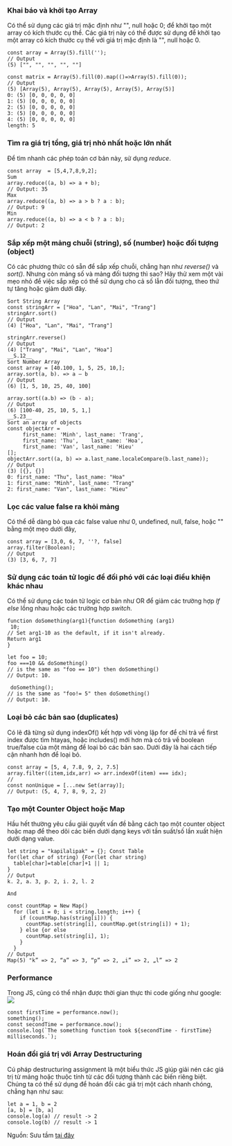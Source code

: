 ### Khai báo và khởi tạo Array

Có thể sử dụng các giá trị mặc định như "", null hoặc 0; để khởi tạo một array có kích thước cụ thể. Các giá trị này có thể được sử dụng để khởi tạo một array có kích thước cụ thể với giá trị mặc định là "", null hoặc 0.

```
const array = Array(5).fill(''); 
// Output 
(5) ["", "", "", "", ""]

const matrix = Array(5).fill(0).map(()=>Array(5).fill(0)); 
// Output
(5) [Array(5), Array(5), Array(5), Array(5), Array(5)]
0: (5) [0, 0, 0, 0, 0]
1: (5) [0, 0, 0, 0, 0]
2: (5) [0, 0, 0, 0, 0]
3: (5) [0, 0, 0, 0, 0]
4: (5) [0, 0, 0, 0, 0]
length: 5
```

### Tìm ra giá trị tổng, giá trị nhỏ nhất hoặc lớn nhất

Để tìm nhanh các phép toán cơ bản này, sử dụng *reduce*.

```
const array  = [5,4,7,8,9,2];
Sum
array.reduce((a, b) => a + b);
// Output: 35
Max
array.reduce((a, b) => a > b ? a : b);
// Output: 9
Min
array.reduce((a, b) => a < b ? a : b);
// Output: 2
```

### Sắp xếp một mảng chuỗi (string), số (number) hoặc đối tượng (object)

Có các phương thức có sẵn để sắp xếp chuỗi, chẳng hạn như *reverse()* và *sort()*. Nhưng còn mảng số và mảng đối tượng thì sao? Hãy thử xem một vài mẹo nhỏ để việc sắp xếp có thể sử dụng cho cả số lẫn đối tượng, theo thứ tự tăng hoặc giảm dưới đây.

```
Sort String Array
const stringArr = ["Hoa", "Lan", "Mai", "Trang"]
stringArr.sort()
// Output
(4) ["Hoa", "Lan", "Mai", "Trang"]

stringArr.reverse()
// Output
(4) ["Trang", "Mai", "Lan", "Hoa"]
__S.12__
Sort Number Array
const array = [40.100, 1, 5, 25, 10,];
array.sort(a, b). => a – b
// Output
(6) [1, 5, 10, 25, 40, 100]

array.sort((a.b) => (b - a);
// Output
(6) [100-40, 25, 10, 5, 1,]
__S.23__
Sort an array of objects
const objectArr =
     first_name: 'Minh', last_name: 'Trang',
     first_name: 'Thu',    last_name: 'Hoa',
     first_name: 'Van', last_name: 'Hieu' 
[];
objectArr.sort((a, b) => a.last_name.localeCompare(b.last_name));
// Output
(3) [{}, {}]
0: first_name: "Thu", last_name: "Hoa"
1: first_name: "Minh", last_name: "Trang"
2: first_name: "Van", last_name: "Hieu"
```

### Lọc các value false ra khỏi mảng

Có thể dễ dàng bỏ qua các false value như 0, undefined, null, false, hoặc "" bằng một mẹo dưới đây,

```
const array = [3,0, 6, 7, ''?, false]
array.filter(Boolean);
// Output
(3) [3, 6, 7, 7]
```

### Sử dụng các toán tử logic để đối phó với các loại điều khiện khác nhau

Có thể sử dụng các toán tử logic cơ bản như OR để giảm các trường hợp *If else* lồng nhau hoặc các trường hợp *switch*.

```
function doSomething(arg1){function doSomething (arg1)
 10;
// Set arg1-10 as the default, if it isn't already.
Return arg1
}

let foo = 10;
foo ===10 && doSomething()
// is the same as "foo == 10") then doSomething()
// Output: 10.

 doSomething();
// is the same as "foo!= 5" then doSomething()
// Output: 10.
```

### Loại bỏ các bản sao (duplicates)

Có lẽ đã từng sử dụng indexOf() kết hợp với vòng lặp for để chỉ trả về first index được tìm htayas, hoặc includes() mới hơn mà có trả về boolean true/false của một mảng để loại bỏ các bản sao. Dưới đây là hai cách tiếp cận nhanh hơn để loại bỏ.

```
const array = [5, 4, 7.8, 9, 2, 7.5]
array.filter((item,idx,arr) => arr.indexOf(item) === idx);
//
const nonUnique = [...new Set(array)];
// Output: (5, 4, 7, 8, 9, 2, 2)
```

### Tạo một Counter Object hoặc Map

Hầu hết thường yêu cầu giải quyết vấn đề bằng cách tạo một counter object hoặc map để theo dõi các biến dưới dạng keys với tần suất/số lần xuất hiện dưới dạng value.

```
let string = "kapilalipak" = {}; Const Table
for(let char of string) {For(let char string)
  table[char]=table[char]+1 || 1;
}
// Output
k. 2, a. 3, p. 2, i. 2, l. 2

And

const countMap = New Map()
  for (let i = 0; i < string.length; i++) {
    if (countMap.has(string[i])) {
      countMap.set(string[i], countMap.get(string[i]) + 1);
    } else {or else
      countMap.set(string[i], 1);
    }
  }
// Output
Map(5) "k” => 2, “a” => 3, “p” => 2, „i” => 2, „l” => 2
```

### Performance

Trong JS, cũng có thể nhận được thời gian thực thi code giống như google:
![](https://images.viblo.asia/e25e3453-3711-493d-9216-6bdcc677586d.png)
```
const firstTime = performance.now();
something();
const secondTime = performance.now();
console.log(`The something function took ${secondTime - firstTime} milliseconds.`);
```

### Hoán đổi giá trị với Array Destructuring
Cú pháp destructuring assignment là một biểu thức JS giúp giải nén các giá trị từ mảng hoặc thuộc tính từ các đối tượng thành các biến riêng biệt. Chúng ta có thể sử dụng để hoán đổi các giá trị một cách nhanh chóng, chẳng hạn như sau:

```
let a = 1, b = 2
[a, b] = [b, a]
console.log(a) // result -> 2
console.log(b) // result -> 1
```

Nguồn: Sưu tầm [tại đây](https://dev.to/)